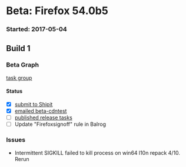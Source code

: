 # Beta: Firefox 54.0b5

### Started: 2017-05-04

## Build 1

### Beta Graph
[task group](https://tools.taskcluster.net/push-inspector/#/iqZMxP-aRXePMi_4-vmkwA)


#### Status
- [x] [submit to Shipit](https://wiki.mozilla.org/Release:Release_Automation_on_Mercurial:Starting_a_Release#Submit_to_Ship_It)
- [x] [emailed beta-cdntest](../how-tos/relpro.md#1-email-drivers-re-release-live-on-test-channel)
- [ ] [published release tasks](../how-tos/relpro.md#3-publish-release)
- [ ] Update "Firefoxsignoff" rule in Balrog

### Issues
- Intermittent SIGKILL failed to kill process on win64 l10n repack 4/10. Rerun


